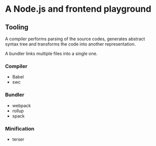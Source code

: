 # A Node.js and frontend playground

## Tooling

A compiler performs parsing of the source codes, generates abstract syntax tree and transforms the code into another representation.

A bundler links multiple files into a single one.

### Compiler

* Babel
* swc

### Bundler

* webpack
* rollup
* spack

### Minification

* terser
